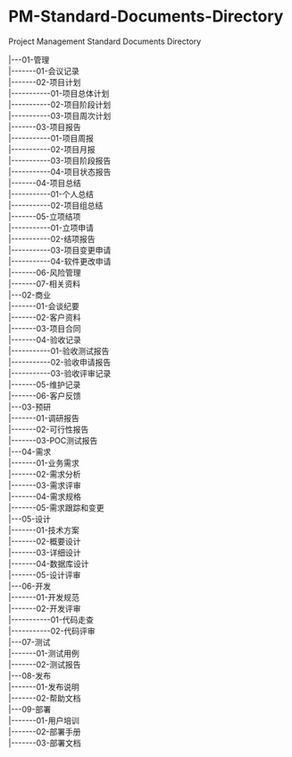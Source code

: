 # PM-Standard-Documents-Directory
Project Management Standard Documents Directory

   |---01-管理  
   |-------01-会议记录  
   |-------02-项目计划  
   |-----------01-项目总体计划  
   |-----------02-项目阶段计划  
   |-----------03-项目周次计划  
   |-------03-项目报告  
   |-----------01-项目周报  
   |-----------02-项目月报  
   |-----------03-项目阶段报告  
   |-----------04-项目状态报告  
   |-------04-项目总结  
   |-----------01-个人总结  
   |-----------02-项目组总结  
   |-------05-立项结项  
   |-----------01-立项申请  
   |-----------02-结项报告  
   |-----------03-项目变更申请  
   |-----------04-软件更改申请  
   |-------06-风险管理  
   |-------07-相关资料  
   |---02-商业  
   |-------01-会谈纪要  
   |-------02-客户资料  
   |-------03-项目合同  
   |-------04-验收记录  
   |-----------01-验收测试报告  
   |-----------02-验收申请报告  
   |-----------03-验收评审记录  
   |-------05-维护记录  
   |-------06-客户反馈  
   |---03-预研  
   |-------01-调研报告  
   |-------02-可行性报告  
   |-------03-POC测试报告  
   |---04-需求  
   |-------01-业务需求  
   |-------02-需求分析  
   |-------03-需求评审  
   |-------04-需求规格  
   |-------05-需求跟踪和变更  
   |---05-设计  
   |-------01-技术方案  
   |-------02-概要设计  
   |-------03-详细设计  
   |-------04-数据库设计  
   |-------05-设计评审  
   |---06-开发  
   |-------01-开发规范  
   |-------02-开发评审  
   |-----------01-代码走查  
   |-----------02-代码评审  
   |---07-测试  
   |-------01-测试用例  
   |-------02-测试报告  
   |---08-发布  
   |-------01-发布说明  
   |-------02-帮助文档  
   |---09-部署  
   |-------01-用户培训  
   |-------02-部署手册  
   |-------03-部署文档